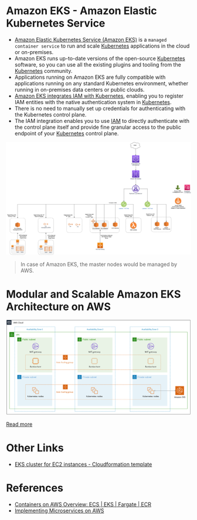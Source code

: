 
# Amazon EKS - Amazon Elastic Kubernetes Service
- [Amazon Elastic Kubernetes Service (Amazon EKS)](https://aws.amazon.com/eks/) is a `managed container service` to run and scale [Kubernetes](../../1_HLDDesignComponents/6_ContainerOrchestrationServices/Kubernates.md) applications in the cloud or on-premises.
- Amazon EKS runs up-to-date versions of the open-source [Kubernetes](../../1_HLDDesignComponents/6_ContainerOrchestrationServices/Kubernates.md) software, so you can use all the existing plugins and tooling from the [Kubernetes](../../1_HLDDesignComponents/6_ContainerOrchestrationServices/Kubernates.md) community. 
- Applications running on Amazon EKS are fully compatible with applications running on any standard Kubernetes environment, whether running in on-premises data centers or public clouds. 
- [Amazon EKS integrates IAM with Kubernetes](../2_SecurityAndIdentityServices/1_AuthorizationServices/AWSIAM.md), enabling you to register IAM entities with the native authentication system in [Kubernetes](../../1_HLDDesignComponents/6_ContainerOrchestrationServices/Kubernates.md). 
- There is no need to manually set up credentials for authenticating with the Kubernetes control plane. 
- The IAM integration enables you to use [IAM](../2_SecurityAndIdentityServices/1_AuthorizationServices/AWSIAM.md) to directly authenticate with the control plane itself and provide fine granular access to the public endpoint of your [Kubernetes](../../1_HLDDesignComponents/6_ContainerOrchestrationServices/Kubernates.md) control plane.

![img.png](../1_NetworkingAndContentDelivery/2_ApplicationNetworking/ElasticLoadBalancer/assests/AWS_Elastic_Load_Balancer.png)

> In case of Amazon EKS, the master nodes would be managed by AWS.

# Modular and Scalable Amazon EKS Architecture on AWS

![img.png](../3_ComputeServices/assests/eks_architecture.png)

[Read more](https://aws.amazon.com/quickstart/architecture/amazon-eks/)

# Other Links
- [EKS cluster for EC2 instances - Cloudformation template](../9_InfrastructureAsCode/AWSCloudFormation/sample_templates/EKS_ECS.yml)

# References
- [Containers on AWS Overview: ECS | EKS | Fargate | ECR](https://www.youtube.com/watch?v=AYAh6YDXuho)
- [Implementing Microservices on AWS](https://docs.aws.amazon.com/whitepapers/latest/microservices-on-aws/microservices.html)